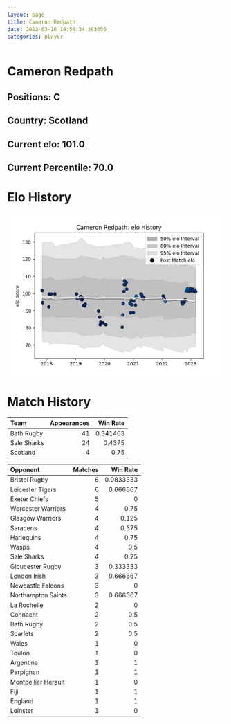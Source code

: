 ```yaml
---  
layout: page  
title: Cameron Redpath  
date: 2023-03-16 19:54:34.383056  
categories: player  
---
```

# Cameron Redpath

## Positions: C

## Country: Scotland

## Current elo: 101.0

## Current Percentile: 70.0

# Elo History


![elo history](history_CameronRedpath.png)
# Match History


| Team        |   Appearances |   Win Rate |
|:------------|--------------:|-----------:|
| Bath Rugby  |            41 |   0.341463 |
| Sale Sharks |            24 |   0.4375   |
| Scotland    |             4 |   0.75     |

| Opponent            |   Matches |   Win Rate |
|:--------------------|----------:|-----------:|
| Bristol Rugby       |         6 |  0.0833333 |
| Leicester Tigers    |         6 |  0.666667  |
| Exeter Chiefs       |         5 |  0         |
| Worcester Warriors  |         4 |  0.75      |
| Glasgow Warriors    |         4 |  0.125     |
| Saracens            |         4 |  0.375     |
| Harlequins          |         4 |  0.75      |
| Wasps               |         4 |  0.5       |
| Sale Sharks         |         4 |  0.25      |
| Gloucester Rugby    |         3 |  0.333333  |
| London Irish        |         3 |  0.666667  |
| Newcastle Falcons   |         3 |  0         |
| Northampton Saints  |         3 |  0.666667  |
| La Rochelle         |         2 |  0         |
| Connacht            |         2 |  0.5       |
| Bath Rugby          |         2 |  0.5       |
| Scarlets            |         2 |  0.5       |
| Wales               |         1 |  0         |
| Toulon              |         1 |  0         |
| Argentina           |         1 |  1         |
| Perpignan           |         1 |  1         |
| Montpellier Herault |         1 |  0         |
| Fiji                |         1 |  1         |
| England             |         1 |  1         |
| Leinster            |         1 |  0         |